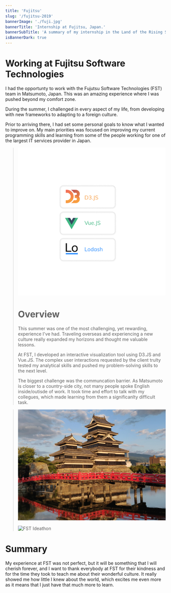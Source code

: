 ```yaml
---
title: 'Fujitsu'
slug: '/fujitsu-2019'
bannerImage: './fuji.jpg'
bannerTitle: 'Internship at Fujitsu, Japan.'
bannerSubTitle: 'A summary of my internship in the Land of the Rising Sun'
isBannerDark: true
---
```


<div>

# Working at Fujitsu Software Technologies 


I had the opportunty to work with the Fujutsu Software Technologies (FST) team in Matsumoto, Japan. This was an amazing experience where I was pushed beyond my comfort zone.  

During the summer, I challenged in every aspect of my life, from developing with new frameworks to adapting to a foreign culture.  

Prior to arriving there, I had set some personal goals to know what I wanted to improve on. My main priorities was focused on improving my current programming skills and learning from some of the people working for one of the largest IT services provider in Japan.  

</div>

>![](./stack.png "FST Ideathon")
>
> <div>
> 
>  # Overview
>
>  This summer was one of the most challenging, yet rewarding, experience I've had. Traveling overseas and experiencing a new culture really expanded my horizons and thought me valuable lessons.
>
>  At FST, I developed an interactive visualization tool using D3.JS and Vue.JS. The complex user interactions requested by the client trulty tested my analytical skills and pushed my problem-solving skills to the next level.
>
>  The biggest challenge was the communcation barrier. As Matsumoto is closer to a country-side city, not many people spoke English inside/outisde of work. It took time and effort to talk with my collegues, which made learning from them a significanlty difficult task.
> </div>


> ![](./matsumoto-castle.jpg "Matsumoto Castle")
>
> ![](./fst_ideathon.JPG "FST Ideathon")


<div>

# Summary

My experience at FST was not perfect, but it will be something that I will cherish forever, and I want to thank everybody at FST for their kindness and for the time they took to teach me about their wonderful culture. It really showed me how little I knew about the world, which excites me even more as it means that I just have that much more to learn.

</div>